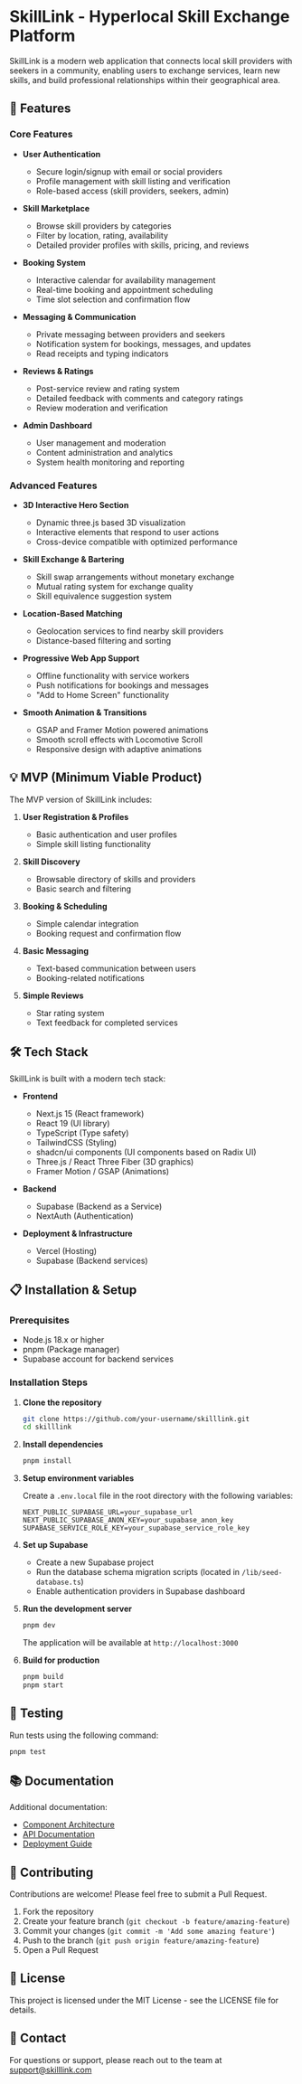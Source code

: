 # SkillLink - Hyperlocal Skill Exchange Platform

SkillLink is a modern web application that connects local skill providers with seekers in a community, enabling users to exchange services, learn new skills, and build professional relationships within their geographical area.

## 🚀 Features

### Core Features

- **User Authentication**
  - Secure login/signup with email or social providers
  - Profile management with skill listing and verification
  - Role-based access (skill providers, seekers, admin)

- **Skill Marketplace**
  - Browse skill providers by categories
  - Filter by location, rating, availability
  - Detailed provider profiles with skills, pricing, and reviews

- **Booking System**
  - Interactive calendar for availability management
  - Real-time booking and appointment scheduling
  - Time slot selection and confirmation flow

- **Messaging & Communication**
  - Private messaging between providers and seekers
  - Notification system for bookings, messages, and updates
  - Read receipts and typing indicators

- **Reviews & Ratings**
  - Post-service review and rating system
  - Detailed feedback with comments and category ratings
  - Review moderation and verification

- **Admin Dashboard**
  - User management and moderation
  - Content administration and analytics
  - System health monitoring and reporting

### Advanced Features

- **3D Interactive Hero Section**
  - Dynamic three.js based 3D visualization
  - Interactive elements that respond to user actions
  - Cross-device compatible with optimized performance

- **Skill Exchange & Bartering**
  - Skill swap arrangements without monetary exchange
  - Mutual rating system for exchange quality
  - Skill equivalence suggestion system

- **Location-Based Matching**
  - Geolocation services to find nearby skill providers
  - Distance-based filtering and sorting

- **Progressive Web App Support**
  - Offline functionality with service workers
  - Push notifications for bookings and messages
  - "Add to Home Screen" functionality

- **Smooth Animation & Transitions**
  - GSAP and Framer Motion powered animations
  - Smooth scroll effects with Locomotive Scroll
  - Responsive design with adaptive animations

## 💡 MVP (Minimum Viable Product)

The MVP version of SkillLink includes:

1. **User Registration & Profiles**
   - Basic authentication and user profiles
   - Simple skill listing functionality

2. **Skill Discovery**
   - Browsable directory of skills and providers
   - Basic search and filtering

3. **Booking & Scheduling**
   - Simple calendar integration
   - Booking request and confirmation flow

4. **Basic Messaging**
   - Text-based communication between users
   - Booking-related notifications

5. **Simple Reviews**
   - Star rating system
   - Text feedback for completed services

## 🛠️ Tech Stack

SkillLink is built with a modern tech stack:

- **Frontend**
  - Next.js 15 (React framework)
  - React 19 (UI library)
  - TypeScript (Type safety)
  - TailwindCSS (Styling)
  - shadcn/ui components (UI components based on Radix UI)
  - Three.js / React Three Fiber (3D graphics)
  - Framer Motion / GSAP (Animations)

- **Backend**
  - Supabase (Backend as a Service)
  - NextAuth (Authentication)

- **Deployment & Infrastructure**
  - Vercel (Hosting)
  - Supabase (Backend services)

## 📋 Installation & Setup

### Prerequisites

- Node.js 18.x or higher
- pnpm (Package manager)
- Supabase account for backend services

### Installation Steps

1. **Clone the repository**

   ```bash
   git clone https://github.com/your-username/skilllink.git
   cd skilllink
   ```

2. **Install dependencies**

   ```bash
   pnpm install
   ```

3. **Setup environment variables**

   Create a `.env.local` file in the root directory with the following variables:

   ```
   NEXT_PUBLIC_SUPABASE_URL=your_supabase_url
   NEXT_PUBLIC_SUPABASE_ANON_KEY=your_supabase_anon_key
   SUPABASE_SERVICE_ROLE_KEY=your_supabase_service_role_key
   ```

4. **Set up Supabase**

   - Create a new Supabase project
   - Run the database schema migration scripts (located in `/lib/seed-database.ts`)
   - Enable authentication providers in Supabase dashboard

5. **Run the development server**

   ```bash
   pnpm dev
   ```

   The application will be available at `http://localhost:3000`

6. **Build for production**

   ```bash
   pnpm build
   pnpm start
   ```

## 🧪 Testing

Run tests using the following command:

```bash
pnpm test
```

## 📚 Documentation

Additional documentation:

- [Component Architecture](docs/architecture.md)
- [API Documentation](docs/api.md)
- [Deployment Guide](docs/deployment.md)

## 🤝 Contributing

Contributions are welcome! Please feel free to submit a Pull Request.

1. Fork the repository
2. Create your feature branch (`git checkout -b feature/amazing-feature`)
3. Commit your changes (`git commit -m 'Add some amazing feature'`)
4. Push to the branch (`git push origin feature/amazing-feature`)
5. Open a Pull Request

## 📄 License

This project is licensed under the MIT License - see the LICENSE file for details.

## 📧 Contact

For questions or support, please reach out to the team at support@skilllink.com